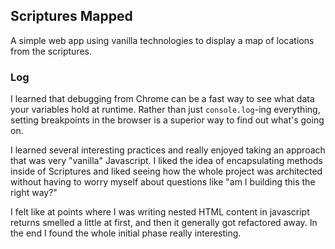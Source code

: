 ## Scriptures Mapped

A simple web app using vanilla technologies to display a map of locations from the scriptures.

### Log

I learned that debugging from Chrome can be a fast way to see what data your variables hold at runtime. Rather than just `console.log`-ing everything, setting breakpoints in the browser is a superior way to find out what's going on.

I learned several interesting practices and really enjoyed taking an approach that was very "vanilla" Javascript. I liked the idea of encapsulating methods inside of Scriptures and liked seeing how the whole project was architected without having to worry myself about questions like "am I building this the right way?"

I felt like at points where I was writing nested HTML content in javascript returns smelled a little at first, and then it generally got refactored away. In the end I found the whole initial phase really interesting.
